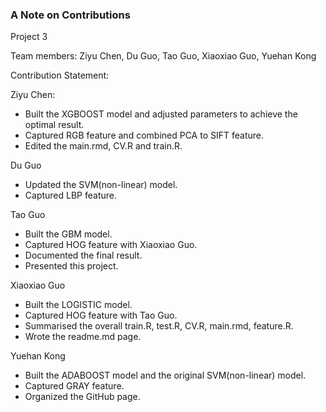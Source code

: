 ### A Note on Contributions

Project 3

Team members: Ziyu Chen, Du Guo, Tao Guo, Xiaoxiao Guo, Yuehan Kong

Contribution Statement:

Ziyu Chen:
+ Built the XGBOOST model and adjusted parameters to achieve the optimal result.
+ Captured RGB feature and combined PCA to SIFT feature.
+ Edited the main.rmd, CV.R and train.R.

Du Guo
+ Updated the SVM(non-linear) model.
+ Captured LBP feature.

Tao Guo
+ Built the GBM model.
+ Captured HOG feature with Xiaoxiao Guo.
+ Documented the final result.
+ Presented this project.

Xiaoxiao Guo
+ Built the LOGISTIC model.
+ Captured HOG feature with Tao Guo. 
+ Summarised the overall train.R, test.R, CV.R, main.rmd, feature.R.
+ Wrote the readme.md page.

Yuehan Kong
+ Built the ADABOOST model and the original SVM(non-linear) model.
+ Captured GRAY feature.
+ Organized the GitHub page.
